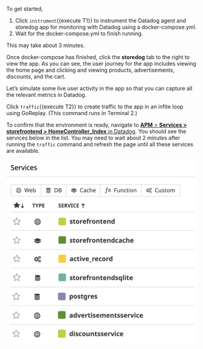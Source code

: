 To get started, 

1. Click `instrument`{{execute T1}} to instrument the Datadog agent and storedog app for monitoring with Datadog using a docker-compose.yml. 
2. Wait for the docker-compose.yml to finish running. 

This may take about 3 minutes. 

Once docker-compose has finished, click the **storedog** tab to the right to view the app. As you can see, the user journey for the app includes viewing the home page and clicking and viewing products, advertisements, discounts, and the cart.

Let’s simulate some live user activity in the app so that you can capture all the relevant metrics in Datadog. 

Click `traffic`{{execute T2}} to create traffic to the app in an infite loop using GoReplay. (This command runs in Terminal 2.)

To confirm that the environment is ready, navigate to <a href="https://app.datadoghq.com/apm/resource/storefrontend/rack.request/" target="_datadog">**APM** > **Services > storefrontend > HomeController_Index** in Datadog</a>. You should see the services below in the list. You may need to wait about 2 minutes after running the `traffic` command and refresh the page until all these services are available.

![Service List](actionslos/assets/service-list.png)